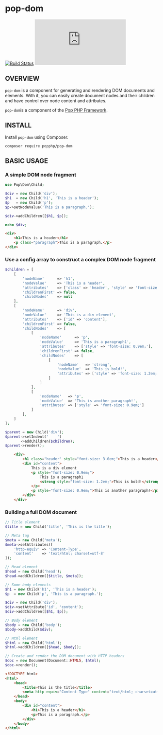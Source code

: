 pop-dom
=======

[![Build Status](https://travis-ci.org/popphp/pop-dom.svg?branch=master)](https://travis-ci.org/popphp/pop-dom)
[![Coverage Status](http://www.popphp.org/cc/coverage.php?comp=pop-dom)](http://www.popphp.org/cc/pop-dom/)

OVERVIEW
--------
`pop-dom` is a component for generating and rendering DOM documents and elements. With it, you
can easily create document nodes and their children and have control over node content and
attributes.

`pop-dom`is a component of the [Pop PHP Framework](http://www.popphp.org/).

INSTALL
-------

Install `pop-dom` using Composer.

    composer require popphp/pop-dom

BASIC USAGE
-----------

### A simple DOM node fragment

```php
use Pop\Dom\Child;

$div = new Child('div');
$h1  = new Child('h1', 'This is a header');
$p   = new Child('p');
$p->setNodeValue('This is a paragraph.');

$div->addChildren([$h1, $p]);

echo $div;
```

```html
<div>
    <h1>This is a header</h1>
    <p class="paragraph">This is a paragraph.</p>
</div>
```

### Use a config array to construct a complex DOM node fragment

```php
$children = [
    [
        'nodeName'      => 'h1',
        'nodeValue'     => 'This is a header',
        'attributes'    => ['class' => 'header', 'style' => 'font-size: 3.0em;'],
        'childrenFirst' => false,
        'childNodes'    => null
    ],
    [
        'nodeName'      => 'div',
        'nodeValue'     => 'This is a div element',
        'attributes'    => ['id' => 'content'],
        'childrenFirst' => false,
        'childNodes'    => [
            [
                'nodeName'      => 'p',
                'nodeValue'     => 'This is a paragraph1',
                'attributes'    => ['style' => 'font-size: 0.9em;'],
                'childrenFirst' => false,
                'childNodes'    => [
                    [
                        'nodeName'   => 'strong',
                        'nodeValue'  => 'This is bold!',
                        'attributes' => ['style' => 'font-size: 1.2em;']
                    ]
                ]
            ],
            [
                'nodeName'   => 'p',
                'nodeValue'  => 'This is another paragraph!',
                'attributes' => ['style' => 'font-size: 0.9em;']
            ]
        ],
    ]
];

$parent = new Child('div');
$parent->setIndent('    ')
       ->addChildren($children);
$parent->render();
```

```html
    <div>
        <h1 class="header" style="font-size: 3.0em;">This is a header</h1>
        <div id="content">
            This is a div element
            <p style="font-size: 0.9em;">
                This is a paragraph1
                <strong style="font-size: 1.2em;">This is bold!</strong>
            </p>
            <p style="font-size: 0.9em;">This is another paragraph!</p>
        </div>
    </div>
```

### Building a full DOM document

```php
// Title element
$title = new Child('title', 'This is the title');

// Meta tag
$meta = new Child('meta');
$meta->setAttributes([
    'http-equiv' => 'Content-Type',
    'content'    => 'text/html; charset=utf-8'
]);

// Head element
$head = new Child('head');
$head->addChildren([$title, $meta]);

// Some body elements
$h1 = new Child('h1', 'This is a header');
$p  = new Child('p', 'This is a paragraph.');

$div = new Child('div');
$div->setAttribute('id', 'content');
$div->addChildren([$h1, $p]);

// Body element
$body = new Child('body');
$body->addChild($div);

// Html element
$html = new Child('html');
$html->addChildren([$head, $body]);

// Create and render the DOM document with HTTP headers 
$doc = new Document(Document::HTML5, $html);
$doc->render();
```

```html
<!DOCTYPE html>
<html>
    <head>
        <title>This is the title</title>
        <meta http-equiv="Content-Type" content="text/html; charset=utf-8" />
    </head>
    <body>
        <div id="content">
            <h1>This is a header</h1>
            <p>This is a paragraph.</p>
        </div>
    </body>
</html>
```